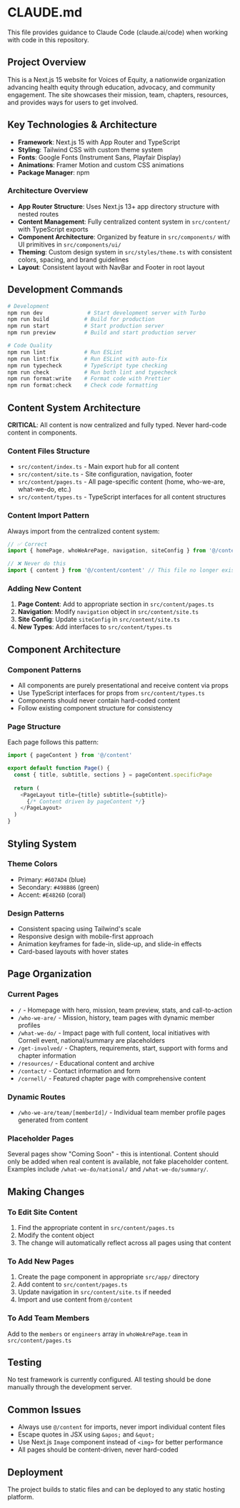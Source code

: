 # CLAUDE.md

This file provides guidance to Claude Code (claude.ai/code) when working with code in this repository.

## Project Overview

This is a Next.js 15 website for Voices of Equity, a nationwide organization advancing health equity through education, advocacy, and community engagement. The site showcases their mission, team, chapters, resources, and provides ways for users to get involved.

## Key Technologies & Architecture

- **Framework**: Next.js 15 with App Router and TypeScript
- **Styling**: Tailwind CSS with custom theme system
- **Fonts**: Google Fonts (Instrument Sans, Playfair Display)
- **Animations**: Framer Motion and custom CSS animations
- **Package Manager**: npm

### Architecture Overview

- **App Router Structure**: Uses Next.js 13+ app directory structure with nested routes
- **Content Management**: Fully centralized content system in `src/content/` with TypeScript exports
- **Component Architecture**: Organized by feature in `src/components/` with UI primitives in `src/components/ui/`
- **Theming**: Custom design system in `src/styles/theme.ts` with consistent colors, spacing, and brand guidelines
- **Layout**: Consistent layout with NavBar and Footer in root layout

## Development Commands

```bash
# Development
npm run dev              # Start development server with Turbo
npm run build           # Build for production
npm run start           # Start production server
npm run preview         # Build and start production server

# Code Quality
npm run lint            # Run ESLint
npm run lint:fix        # Run ESLint with auto-fix
npm run typecheck       # TypeScript type checking
npm run check           # Run both lint and typecheck
npm run format:write    # Format code with Prettier
npm run format:check    # Check code formatting
```

## Content System Architecture

**CRITICAL**: All content is now centralized and fully typed. Never hard-code content in components.

### Content Files Structure
- `src/content/index.ts` - Main export hub for all content
- `src/content/site.ts` - Site configuration, navigation, footer
- `src/content/pages.ts` - All page-specific content (home, who-we-are, what-we-do, etc.)
- `src/content/types.ts` - TypeScript interfaces for all content structures

### Content Import Pattern
Always import from the centralized content system:
```typescript
// ✅ Correct
import { homePage, whoWeArePage, navigation, siteConfig } from '@/content'

// ❌ Never do this
import { content } from '@/content/content' // This file no longer exists
```

### Adding New Content
1. **Page Content**: Add to appropriate section in `src/content/pages.ts`
2. **Navigation**: Modify `navigation` object in `src/content/site.ts`
3. **Site Config**: Update `siteConfig` in `src/content/site.ts`
4. **New Types**: Add interfaces to `src/content/types.ts`

## Component Architecture

### Component Patterns
- All components are purely presentational and receive content via props
- Use TypeScript interfaces for props from `src/content/types.ts`
- Components should never contain hard-coded content
- Follow existing component structure for consistency

### Page Structure
Each page follows this pattern:
```typescript
import { pageContent } from '@/content'

export default function Page() {
  const { title, subtitle, sections } = pageContent.specificPage
  
  return (
    <PageLayout title={title} subtitle={subtitle}>
      {/* Content driven by pageContent */}
    </PageLayout>
  )
}
```

## Styling System

### Theme Colors
- Primary: `#607AD4` (blue)
- Secondary: `#498B86` (green) 
- Accent: `#E4826D` (coral)

### Design Patterns
- Consistent spacing using Tailwind's scale
- Responsive design with mobile-first approach
- Animation keyframes for fade-in, slide-up, and slide-in effects
- Card-based layouts with hover states

## Page Organization

### Current Pages
- `/` - Homepage with hero, mission, team preview, stats, and call-to-action
- `/who-we-are/` - Mission, history, team pages with dynamic member profiles
- `/what-we-do/` - Impact page with full content, local initiatives with Cornell event, national/summary are placeholders
- `/get-involved/` - Chapters, requirements, start, support with forms and chapter information
- `/resources/` - Educational content and archive
- `/contact/` - Contact information and form
- `/cornell/` - Featured chapter page with comprehensive content

### Dynamic Routes
- `/who-we-are/team/[memberId]/` - Individual team member profile pages generated from content

### Placeholder Pages
Several pages show "Coming Soon" - this is intentional. Content should only be added when real content is available, not fake placeholder content. Examples include `/what-we-do/national/` and `/what-we-do/summary/`.

## Making Changes

### To Edit Site Content
1. Find the appropriate content in `src/content/pages.ts`
2. Modify the content object
3. The change will automatically reflect across all pages using that content

### To Add New Pages
1. Create the page component in appropriate `src/app/` directory
2. Add content to `src/content/pages.ts`
3. Update navigation in `src/content/site.ts` if needed
4. Import and use content from `@/content`

### To Add Team Members
Add to the `members` or `engineers` array in `whoWeArePage.team` in `src/content/pages.ts`

## Testing

No test framework is currently configured. All testing should be done manually through the development server.

## Common Issues

- Always use `@/content` for imports, never import individual content files
- Escape quotes in JSX using `&apos;` and `&quot;`
- Use Next.js `Image` component instead of `<img>` for better performance
- All pages should be content-driven, never hard-coded

## Deployment

The project builds to static files and can be deployed to any static hosting platform.